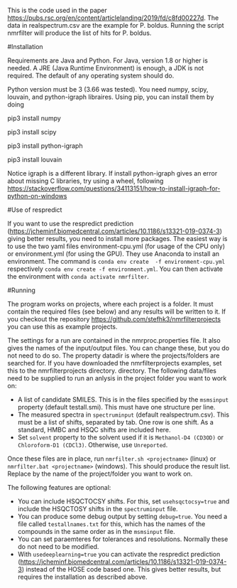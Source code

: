 This is the code used in the paper https://pubs.rsc.org/en/content/articlelanding/2019/fd/c8fd00227d. The data in realspectrum.csv are the example for P. boldus. Running the script nmrfilter will produce the list of hits for P. boldus.

#Installation

Requirements are Java and Python. For Java, version 1.8 or higher is needed. A JRE (Java Runtime Environment) is enough, a JDK is not required. The default of any operating system should do.
 
Python version must be 3 (3.66 was tested). You need numpy, scipy, louvain, and python-igraph libraires. Using pip, you can install them by doing

pip3 install numpy

pip3 install scipy

pip3 install python-igraph

pip3 install louvain

Notice igraph is a different library. If install python-igraph gives an error about missing C libraries, try using a wheel, following https://stackoverflow.com/questions/34113151/how-to-install-igraph-for-python-on-windows

#Use of respredict

If you want to use the respredict prediction (https://jcheminf.biomedcentral.com/articles/10.1186/s13321-019-0374-3) giving better results, you need to install more packages. The easiest way is to use the two yaml files environment-cpu.yml (for usage of the CPU only) or environment.yml (for using the GPU). They use Anaconda to install an environment. The command is `conda env create  -f environment-cpu.yml` respectively `conda env create -f environment.yml`. You can then activate the environment with `conda activate nmrfilter`.

#Running

The program works on projects, where each project is a folder. It must contain the required files (see below) and any results will be written to it. If you checkout the repository https://github.com/stefhk3/nmrfilterprojects you can use this as example projects.

The settings for a run are contained in the nmrproc.properties file. It also gives the names of the input/output files. You can change these, but you do not need to do so. The property datadir is where the projects/folders are searched for. If you have downloaded the nmrfilterprojects examples, set this to the nmrfilterprojects directory.
 directory.
The following data/files need to be supplied to run an anlysis in the project folder you want to work on:
* A list of candidate SMILES. This is in the files specified by the `msmsinput` property (default testall.smi). This must have one structure per line.
* The measured spectra in `spectruminput` (default realspectrum.csv). This must be a list of shifts, separated by tab. One row is one shift. As a standard, HMBC and HSQC shifts are included here.
* Set `solvent` property to the solvent used if it is `Methanol-D4 (CD3OD)` or `Chloroform-D1 (CDCl3)`. Otherwise, use `Unreported`.

Once these files are in place, run `nmrfilter.sh <projectname>` (linux) or `nmrfilter.bat <projectname>` (windows). This should produce the result list. Replace <projectname> by the name of the project/folder you want to work on.

The following features are optional:
* You can include HSQCTOCSY shifts. For this, set `usehsqctocsy=true` and include the HSQCTOSY shifts in the `spectruminput` file.
* You can produce some debug output by setting `debug=true`. You need a file called `testallnames.txt` for this, which has the names of the compounds in the same order as in the `msmsinput` file.
* You can set paraemteres for tolerances and resolutions. Normally these do not need to be modified. 
* With `usedeeplearning=true` you can activate the respredict prediction (https://jcheminf.biomedcentral.com/articles/10.1186/s13321-019-0374-3) instead of the HOSE code based one. This gives better results, but requires the installation as described above. 
